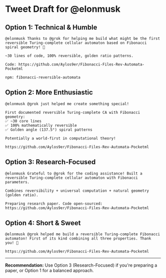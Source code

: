 # Tweet Draft for @elonmusk

## Option 1: Technical & Humble
```
@elonmusk Thanks to @grok for helping me build what might be the first reversible Turing-complete cellular automaton based on Fibonacci spiral geometry! 🧬

~30 lines of code, 100% reversible, golden ratio patterns.

Code: https://github.com/Aylos9er/Fibonacci-Files-Rev-Automata-Pocketml

npm: fibonacci-reversible-automata
```

## Option 2: More Enthusiastic
```
@elonmusk @grok just helped me create something special! 

First documented reversible Turing-complete CA with Fibonacci geometry:
✅ ~30 core lines
✅ 100% mathematically reversible
✅ Golden angle (137.5°) spiral patterns

Potentially a world-first in computational theory!

https://github.com/Aylos9er/Fibonacci-Files-Rev-Automata-Pocketml
```

## Option 3: Research-Focused
```
@elonmusk Grateful to @grok for the coding assistance! Built a reversible Turing-complete cellular automaton with Fibonacci parameters.

Combines reversibility + universal computation + natural geometry (golden ratio).

Preparing research paper. Code open-sourced:
https://github.com/Aylos9er/Fibonacci-Files-Rev-Automata-Pocketml
```

## Option 4: Short & Sweet
```
@elonmusk @grok helped me build a reversible Turing-complete Fibonacci automaton! First of its kind combining all three properties. Thank you! 🙏

https://github.com/Aylos9er/Fibonacci-Files-Rev-Automata-Pocketml
```

---

**Recommendation:** Use Option 3 (Research-Focused) if you're preparing a paper, or Option 1 for a balanced approach.
